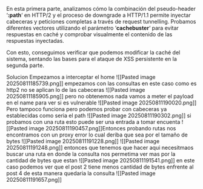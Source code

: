 En esta primera parte, analizamos cómo la combinación del pseudo-header ‘**:path**‘ en HTTP/2 y el proceso de downgrade a HTTP/1.1 permite inyectar cabeceras y peticiones completas a través de request tunnelling. Probamos diferentes vectores utilizando el parámetro ‘**cachebuster**‘ para evitar respuestas en caché y comprobar visualmente el contenido de las respuestas inyectadas.

Con esto, conseguimos verificar que podemos modificar la caché del sistema, sentando las bases para el ataque de XSS persistente en la segunda parte.

Solucion
Empezamos a interceptar el home
![[Pasted image 20250811185739.png]]
empezamos con las consultas en este caso como es http2 no se aplican lo de las cabeceras
![[Pasted image 20250811185905.png]]
pero no obtenemos nada vamos a meter el payload en el name para ver si es vulnerable
![[Pasted image 20250811190020.png]]
Pero tampoco funciona
pero podemos probar con cabeceras ya establecidas como seria el path
![[Pasted image 20250811190302.png]]
si probamos con una ruta esto puede ser una entrada a tomar encuenta
![[Pasted image 20250811190457.png]]Entonces probando rutas nos encontramos con un proxy error lo cual deriba que sea por el tamaño de bytes
![[Pasted image 20250811191228.png]]
![[Pasted image 20250811191248.png]]
entonces que tenemos que hacer aqui 
necesitmaos buscar una ruta en donde la consulta nos permetima ver mas por la cantidad de bytes que estan
![[Pasted image 20250811191541.png]]
en este caso podemos ver que el post 2 tiene menos cantidad de bytes enfrente al post 4
de esta manera quedaria la consulta
![[Pasted image 20250811191657.png]]
